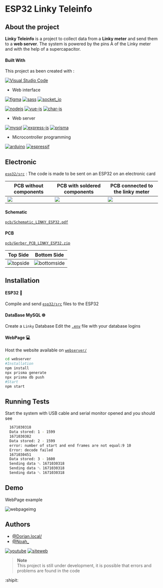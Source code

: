 # ESP32 Linky Teleinfo

## About the project

**Linky Teleinfo** is a project to collect data from a **Linky meter** and send them to a **web server**. The system is powered by the pins A of the Linky meter and with the help of a supercapacitor.

#### Built With

This project as been created with : 

[![Visual Studio Code](https://img.shields.io/badge/Visual%20Studio%20Code-0078d7.svg?style=for-the-badge&logo=visual-studio-code&logoColor=white)](https://code.visualstudio.com/)

- Web interface 

[![figma](https://img.shields.io/badge/Figma-F24E1E?style=for-the-badge&logo=figma&logoColor=white)](https://www.figma.com/)
[![sass](https://img.shields.io/badge/SASS-hotpink.svg?style=for-the-badge&logo=SASS&logoColor=white)](https://sass-lang.com/)
[![socket_io](https://img.shields.io/badge/Socket.io-black?style=for-the-badge&logo=socket.io&badgeColor=010101)](https://socket.io/)

[![nodejs](https://img.shields.io/badge/node.js-6DA55F?style=for-the-badge&logo=node.js&logoColor=white)](https://nodejs.org/en/)
[![vue-js](https://img.shields.io/badge/Vue.js-35495E?style=for-the-badge&logo=vuedotjs&logoColor=4FC08D)](https://vuejs.org/)
[![char-js](https://img.shields.io/badge/Chart.js-FF6384?style=for-the-badge&logo=chartdotjs&logoColor=white)](https://www.chartjs.org/)

- Web server 

[![mysql](https://img.shields.io/badge/MySQL-005C84?style=for-the-badge&logo=mysql&logoColor=white)](https://www.mysql.com/fr/)
[![express-js](https://img.shields.io/badge/Express.js-000000?style=for-the-badge&logo=express&logoColor=white)](https://expressjs.com/fr/)
[![prisma](https://img.shields.io/badge/Prisma-3982CE?style=for-the-badge&logo=Prisma&logoColor=white)](https://www.prisma.io/)

- Microcontroller programming 

[![arduino](https://img.shields.io/badge/Arduino-00979D?style=for-the-badge&logo=Arduino&logoColor=white)](https://www.arduino.cc/)
[![espressif](https://img.shields.io/badge/espressif-E7352C?style=for-the-badge&logo=espressif&logoColor=white)](https://www.espressif.com/)

## Electronic

[`esp32/src`](/esp32/src) : The code is made to be sent on an ESP32 on an electronic card

| PCB without components | PCB with soldered components | PCB connected to the linky meter |
|-----|-----|-----|
| ![](https://github.com/xmow49/LinkyTeleinfoESP32/blob/3dbf8694b0553c2865f70a5dbcbd061af5c98c59/img/PhotoPCB1.png) | ![](https://github.com/xmow49/LinkyTeleinfoESP32/blob/3dbf8694b0553c2865f70a5dbcbd061af5c98c59/img/PhotoPCB2.png) | ![](https://github.com/xmow49/LinkyTeleinfoESP32/blob/3dbf8694b0553c2865f70a5dbcbd061af5c98c59/img/PhotoPCB3.png) | 

#### Schematic

[`pcb/Schematic_LINKY_ESP32.pdf`](https://github.com/xmow49/LinkyTeleinfoESP32/blob/380a1ca9197e3b3d39645f49adc59257cdbf59da/pcb/Schematic_LINKY_ESP32.pdf)

#### PCB

[`pcb/Gerber_PCB_LINKY_ESP32.zip`](https://github.com/xmow49/LinkyTeleinfoESP32/blob/380a1ca9197e3b3d39645f49adc59257cdbf59da/pcb/Gerber_PCB_LINKY_ESP32.zip)

| Top Side  | Bottom Side |
| ------------- | ------------- |
| ![topside](https://github.com/xmow49/LinkyTeleinfoESP32/blob/5a6a4f057d743f156686f012e9a329d2cba7980d/img/TopSide.png) | ![bottomside](https://github.com/xmow49/LinkyTeleinfoESP32/blob/5a6a4f057d743f156686f012e9a329d2cba7980d/img/BottomSide.png) |

## Installation

#### ESP32 :satellite:
Compile and send [`esp32/src`](/esp32/src) files to the ESP32

#### DataBase MySQL :globe_with_meridians:
Create a `Linky` Database
Edit the [`.env`](/webserver/.env) file with your database logins

#### WebPage :computer:
Host the website available on [`webserver/`](/webserver)
```bash
cd webserver
#Installation
npm install
npx prisma generate
npx prisma db push
#Start
npm start
```

## Running Tests
Start the system with USB cable and serial monitor opened and you should see

```bash
  1671030318
  Data stored: 1 - 1599
  1671030382
  Data stored: 2 - 1599
  error: number of start and end frames are not equal:9 10
  Error: decode failed
  1671030451
  Data stored: 3 - 1600
  Sending data ␃ 1671030318
  Sending data ␃ 1671030318
  Sending data ␃ 1671030318
```
## Demo

WebPage example

![webpageimg](https://raw.githubusercontent.com/xmow49/LinkySAE/0c7f3f8a5039b80d5e1c0aa4dec2789c06513440/img/WebPage.png)

## Authors

- [@Dorian.local/](https://github.com/xmow49)
- [@Noah_](https://github.com/NoahJust)

[![youtube](https://img.shields.io/badge/YouTube-%23FF0000.svg?style=for-the-badge&logo=YouTube&logoColor=white)](https://www.youtube.com/gammatroniques)
[![siteweb](https://img.shields.io/badge/GammaTroniques-EE6B00?style=for-the-badge&logoColor=white)](https://gammatroniques.fr/)

>__Note__  
This project is still under development, it is possible that errors and problems are found in the code

:shipit:
